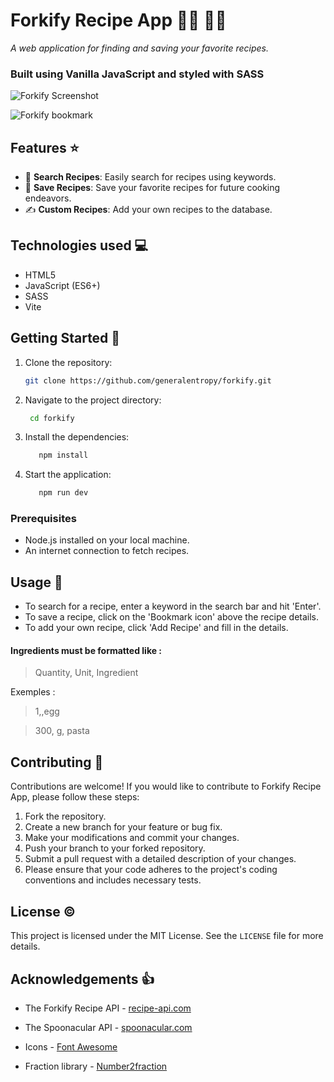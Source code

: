 # Forkify Recipe App 👨‍🍳 🍳🍴

<em> A web application for finding and saving your favorite recipes.</em>

### Built using Vanilla JavaScript and styled with SASS

![Forkify Screenshot](https://i.imgur.com/u2G6Irj.jpg)

![Forkify bookmark](https://i.imgur.com/kMowvzS.jpg)

## Features ⭐

- 🔎 **Search Recipes**: Easily search for recipes using keywords.
- 🔖 **Save Recipes**: Save your favorite recipes for future cooking endeavors.
- ✍️ **Custom Recipes**: Add your own recipes to the database.

## Technologies used 💻

- HTML5
- JavaScript (ES6+)
- SASS
- Vite

## Getting Started 🚀

1. Clone the repository:
   ```bash
   git clone https://github.com/generalentropy/forkify.git
   ```
2. Navigate to the project directory:
   ```bash
    cd forkify
   ```
3. Install the dependencies:
   ```bash
      npm install
   ```
4. Start the application:

   ```bash
      npm run dev
   ```

### Prerequisites

- Node.js installed on your local machine.
- An internet connection to fetch recipes.

## Usage 🔧

- To search for a recipe, enter a keyword in the search bar and hit 'Enter'.
- To save a recipe, click on the 'Bookmark icon' above the recipe details.
- To add your own recipe, click 'Add Recipe' and fill in the details.

#### Ingredients must be formatted like :

> Quantity, Unit, Ingredient

Exemples :

> 1,,egg

> 300, g, pasta

## Contributing 🤝

Contributions are welcome! If you would like to contribute to Forkify Recipe App, please follow these steps:

1. Fork the repository.
2. Create a new branch for your feature or bug fix.
3. Make your modifications and commit your changes.
4. Push your branch to your forked repository.
5. Submit a pull request with a detailed description of your changes.
6. Please ensure that your code adheres to the project's coding conventions and includes necessary tests.

## License ©️

This project is licensed under the MIT License. See the `LICENSE` file for more details.

## Acknowledgements 👍

- The Forkify Recipe API - [recipe-api.com](https://forkify-api.herokuapp.com/v2)
- The Spoonacular API - [spoonacular.com](https://spoonacular.com/food-api)
- Icons - [Font Awesome](https://fontawesome.com)

- Fraction library - [Number2fraction](https://www.npmjs.com/package/number2fraction)
